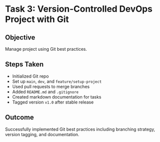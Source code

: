 # Task 3: Version-Controlled DevOps Project with Git

## Objective
Manage project using Git best practices.

## Steps Taken
- Initialized Git repo
- Set up `main`, `dev`, and `feature/setup-project`
- Used pull requests to merge branches
- Added `README.md` and `.gitignore`
- Created markdown documentation for tasks
- Tagged version `v1.0` after stable release

## Outcome
Successfully implemented Git best practices including branching strategy, version tagging, and documentation.

